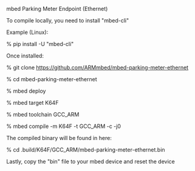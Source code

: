 mbed Parking Meter Endpoint (Ethernet)

To compile locally, you need to install "mbed-cli"

Example (Linux):

 % pip install -U "mbed-cli"

Once installed:

 % git clone https://github.com/ARMmbed/mbed-parking-meter-ethernet

 % cd mbed-parking-meter-ethernet

 % mbed deploy

 % mbed target K64F

 % mbed toolchain GCC_ARM

 % mbed compile -m K64F -t GCC_ARM -c -j0

The compiled binary will be found in here:

 % cd .build/K64F/GCC_ARM/mbed-parking-meter-ethernet.bin

Lastly, copy the "bin" file to your mbed device and reset the device
